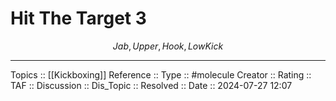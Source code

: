 # Hit The Target 3

$$
Jab, Upper, Hook, Low Kick
$$

---
Topics ::  [[Kickboxing]] 
Reference ::
Type :: #molecule
Creator ::
Rating ::
TAF ::
Discussion ::
Dis_Topic :: 
Resolved ::
Date :: 2024-07-27 12:07